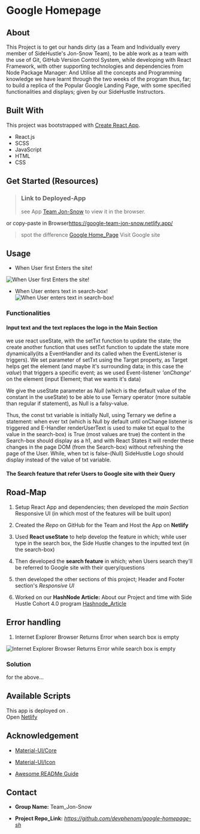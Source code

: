 # Google Homepage

## About

This Project is to  get our hands dirty (as a Team and Individually every member of SideHustle's Jon-Snow Team), to be able work as a team with the use of Git, GitHub Version Control System, while developing with React Framework, with other supporting technologies and dependencies from Node Package Manager:
And Utilise all the concepts and Programming knowledge we have learnt through the two weeks of the program thus, far;
to build a replica of the Popular Google Landing Page, with some specified functionalities and displays; given by our SideHustle Instructors.

## Built With

This project was bootstrapped with [Create React App](https://github.com/facebook/create-react-app).

- React.js
- SCSS
- JavaScript
- HTML
- CSS

## Get Started (Resources)

> ### Link to Deployed-App
>
>see App [Team Jon-Snow](https://google-team-jon-snow.netlify.app/ "SideHustle's Team Jon-Snow")
>to view it in the browser.

or copy-paste in Browser<https://google-team-jon-snow.netlify.app/>

>spot the difference [Google Home_Page](https://google.com/ "Visit Google's Homepage")
>Visit Google site

## Usage

- When User first Enters the site!

![When User first Enters the site!](./src/img/witLogo2_2021-11-06_23-51-59.jpg "User visits")

- When User enters text in search-box!
![When User enters text in search-box!](./src/img/witoutLogo_2021-11-06_23-51-59.jpg "User inputs text in search-box")

### Functionalities

#### Input text and the text replaces the logo in the Main Section

we use react useState, with the setTxt function to update the state;
the create another function that uses setTxt function to update the state more dynamically(its a EventHandler and its called when the EventListener is triggers).
We set parameter of setTxt using the Target property, as Target helps get the element (and maybe it's surrounding data; in this case the *value*) that triggers a specific event; as we used Event-listener *'onChange'* on the element (input Element; that we wants it's data)

 We give the useState parameter as *Null* (which is the default value of the constant in the useState) to be able to use Ternary operator (more suitable than regular if statement), as Null is a falsy-value.

Thus, the const txt variable is initially Null, using Ternary we define a statement: when ever txt  (which is Null by default until onChange listener is triggered and E-Handler renderUserText is used to make txt equal to the value in the search-box) is True (most values are true) the content in the Search-box should display as a h1, and with React States it will render these changes in the page DOM (from the Search-box) without refreshing the page of the User.
While, when txt is false-(Null) SideHustle Logo should display instead of the value of txt variable.

#### The Search feature that refer Users to Google site with their Query

## Road-Map

1. Setup React App and dependencies; then developed the *main Section* Responsive UI (in which most of the features will be built upon)

2. Created the *Repo* on GitHub for the Team and Host the App on __Netlify__

3. Used __React useState__ to help develop the feature in which; while user type in the search box, the Side Hustle changes to the inputted text (in the search-box)

4. Then developed the __search feature__ in which; when Users search they'll be referred to Google site with their query/questions

5. then developed the other sections of this project; Header and Footer section's *Responsive UI*

6. Worked on our __HashNode Article:__ About our Project and time with Side Hustle Cohort 4\.0 program [Hashnode_Article](https://teamjonsnow.hashnode.dev/ "Team-JonSnow Hashnode Article")

## Error handling

1. Internet Explorer Browser Returns Error when search box is empty

![Internet Explorer Browser Returns Error while search box is empty](/src/img/photo_2021-11-06_20-13-42.jpg "Error on IE older versions")

### Solution

for the above...

## Available Scripts

This app is deployed on .\
Open [Netlify](https://dp-bluecube-dashboard.netlify.app/)

## Acknowledgement

- [Material-UI/Core](https://mui.com/core/)
- [Material-UI/Icon](https://mui.com/components/material-icons/)

- [Awesome READMe Guide](https://github.com/othneildrew/Best-README-Template)

## Contact

- **Group Name:** Team_Jon-Snow

- **Project Repo_Link:** *<https://github.com/devphenom/google-homepage-sh>*